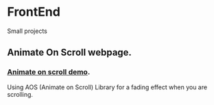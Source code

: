 # FrontEnd
 Small projects

## Animate On Scroll webpage.
### [Animate on scroll demo](http://dirty-story.surge.sh/).

Using AOS (Animate on Scroll) Library for a fading effect when you are scrolling.
